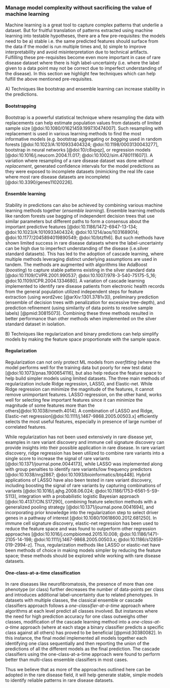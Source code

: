 ### Manage model complexity without sacrificing the value of machine learning

Machine learning is a great tool to capture complex patterns that underlie a dataset.
But for fruitful translation of patterns extracted using machine learning into testable hypotheses, there are a few pre-requisites: the models need to be a) stable i.e. the same predicted features should surface from the data if the model is run multiple times and, b) simple to improve interpretability and avoid misinterpretation due to technical artifacts.
Fulfilling these pre-requisites become even more important in case of rare disease dataset where there is high label-uncertainty (i.e. where the label given to a data point may not be correct due to imperfect understanding of the disease).
In this section we highlight few techniques which can help fulfill the above mentioned pre-requisites.

A) Techniques like bootstrap and ensemble learning can increase stability in the predictions.

#### Bootstrapping

Bootstrap is a powerful statistical technique where resampling the data with replacements can help estimate population values from datasets of limited sample size [@doi:10.1080/01621459.1997.10474007].
Such resampling with replacement is used in various learning methods to find the most informative models (e.g. bootstrap aggregating or _bagging_ used in random forests [@doi:10.1023/A:1010933404324; @doi:10.1198/0003130043277], bootstrap in neural networks [@doi:10/c8xpqz], or regression models [@doi:10.1016/j.neucom.2004.11.017; @doi:10.1002/sim.4780111607]).
A variation where resampling of a rare disease dataset was done _without replacement_, generated confidence intervals for the model predictions as they were exposed to incomplete datasets (mimicking the real life case where most rare disease datasets are incomplete) [@doi:10.3390/genes11020226].

#### Ensemble learning

Stability in predictions can also be achieved by combining various machine learning methods together (_ensemble learning_).
Ensemble learning methods like random forests use bagging of independent decision trees that use similar parameters but different paths to form a consensus about the important predictive features [@doi:10.1186/1472-6947-13-134; @doi:10.1023/A:1010933404324; @doi:10.1214/aos/1031689014; @doi:10.1177/2045894019890549; @doi:10/btzfh6].
But such methods have shown limited success in rare disease datasets where the label-uncertainty can be high due to imperfect understanding of the disease (i.e.silver standard datasets).
This has led to the adoption of cascade learning, where multiple methods leveraging distinct underlying assumptions are used in tandem. 
The methods are augmented with algorithms like AdaBoost (_boosting_) to capture stable patterns existing in the silver standard data [@doi:10.1109/CVPR.2001.990537; @doi:10.1007/978-3-540-75175-5_16; @doi:10.1109/ICPR.2004.1334680].
A variation of cascade learning implemented to identify rare disease patients from electronic health records from the general population utilized independent steps for feature extraction (using word2vec [@arXiv:1301.3781v3]), preliminary prediction (ensemble of decision trees with penalization for excessive tree-depth), and prediction refinement (using similarity of data points to resolve sample labels) [@pmid:30815073].
Combining these three methods resulted in better performance than other methods when implemented on the silver standard dataset in isolation.

B) Techniques like regularization and binary predictions can help simplify models by making the feature space proportionate with the sample space.

#### Regularization

Regularization can not only protect ML models from _overfitting_ (where the model performs well for the training data but poorly for new test data) [@doi:10.1073/pnas.1900654116], but also help reduce the feature space to help build simpler models using limited datasets.
The three main methods of regularization include Ridge regression, LASSO, and Elastic-net.
While Ridge regression can minimize the magnitude of the features, it cannot remove unimportant features.
LASSO regression, on the other hand, works well for selecting few important features since it can minimize the magnitude of some features more than the others[@doi:10.1038/nmeth.4014].
A combination of LASSO and Ridge, Elastic-net regression[@doi:10.1111/j.1467-9868.2005.00503.x] efficiently selects the most useful features, especially in presence of large number of correlated features.

While regularization has not been used extensively in rare disease yet, examples in rare variant discovery and immune cell signature discovery can provide insights into their possible application in rare disease.
In rare variant discovery, ridge regression has been utilized to combine rare variants into a single score to increase the signal of rare variants [@doi:10.1371/journal.pone.0044173], while LASSO was implemented along with group penalties to identify rare variants/low frequency predictors [@doi:10.1038/nrg2867; @doi:10.1093/bioinformatics/btq448].
Hybrid applications of LASSO have also been tested in rare variant discovery, including boosting the signal of rare variants by capturing combinations of variants [@doi:10.1016/j.ajhg.2008.06.024; @doi:10.1186/1753-6561-5-S9-S113], integration with a probabilistic logistic Bayesian approach [@doi:10.4137/CIN.S17290], combining feature selection methods with a generalized pooling strategy [@doi:10.1371/journal.pone.0041694], and incorporating prior knowledge into the regularization step to select driver genes in a pathway of interest [@doi:10.1080/10618600.2012.681250].
In immune cell signature discovery, elastic-net regression has been used to reduce the feature space and was found to outperform other regression approaches [@doi:10.1016/j.compbiomed.2015.10.008; @doi:10.1186/1471-2105-14-198; @doi:10.1111/j.1467-9868.2005.00503.x; @doi:10.1186/s12859-019-2994-z].
Thus, regularization methods like LASSO or elastic-net have been methods of choice in making models simpler by reducing the feature space; these methods should be explored while working with rare disease datasets.

#### One-class-at-a-time classification

In rare diseases like neurofibromatosis, the presence of more than one phenotype (or class) further decreases the number of data-points per class and introduces additional label-uncertainty due to related phenotypes.
In datasets with multiple classes, the classical ensemble or cascade classifiers approach follows a _one-classifier-at-a-time_ approach where algorithms at each level predict all classes involved.
But instances where the need for high prediction accuracy for one class outweighs other classes, modification of the cascade learning method into a _one-class-at-a-time_ approach (where at each stage a binary classifier predicts a specific class against all others) has proved to be beneficial [@pmid:30380082].
In this instance, the final model implemented all models together each identifying one class sequentially and then reporting the union of the predictions of all the different models as the final prediction.
The cascade classifiers using the one-class-at-a-time approach were found to perform better than multi-class ensemble classifiers in most cases.

Thus we believe that as more of the approaches outlined here can be adopted in the rare disease field, it will help generate stable, simple models to identify reliable patterns in rare disease datasets.
